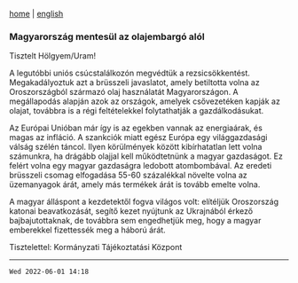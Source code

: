[home](../README.md)
 | 
[english](../en/2022-06-01.md)

### Magyarország mentesül az olajembargó alól

Tisztelt Hölgyem/Uram!

A legutóbbi uniós csúcstalálkozón megvédtük a rezsicsökkentést. Megakadályoztuk azt a brüsszeli javaslatot, amely betiltotta volna az Oroszországból származó olaj használatát Magyarországon. A megállapodás alapján azok az országok, amelyek csővezetéken kapják az olajat, továbbra is a régi feltételekkel folytathatják a gazdálkodásukat.

Az Európai Unióban már így is az egekben vannak az energiaárak, és magas az infláció. A szankciók miatt egész Európa egy világgazdasági válság szélén táncol. Ilyen körülmények között kibírhatatlan lett volna számunkra, ha drágább olajjal kell működtetnünk a magyar gazdaságot. Ez felért volna egy magyar gazdaságra ledobott atombombával. Az eredeti brüsszeli csomag elfogadása 55-60 százalékkal növelte volna az üzemanyagok árát, amely más termékek árát is tovább emelte volna.

A magyar álláspont a kezdetektől fogva világos volt: elítéljük Oroszország katonai beavatkozását, segítő kezet nyújtunk az Ukrajnából érkező bajbajutottaknak, de továbbra sem engedhetjük meg, hogy a magyar emberekkel fizettessék meg a háború árát.

Tisztelettel:
Kormányzati Tájékoztatási Központ

---
`Wed 2022-06-01 14:18`